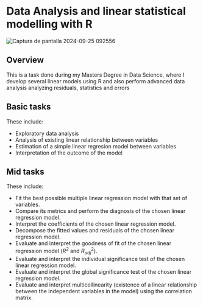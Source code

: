 # Data Analysis and linear statistical modelling with R
![Captura de pantalla 2024-09-25 092556](https://github.com/user-attachments/assets/69175d62-85de-44ae-84ae-63e2083eaad3)

## Overview
This is a task done during my Masters Degree in Data Science, where I develop several linear models using R and also perform advanced data analysis analyzing residuals, statistics and errors

## Basic tasks
These include:
* Exploratory data analysis
* Analysis of existing linear relationship between variables
* Estimation of a simple linear regresion model between variables
* Interpretation of the outcome of the model

## Mid tasks
These include:
* Fit the best possible multiple linear regression model with that set of variables.
* Compare its metrics and perform the diagnosis of the chosen linear regression model.
* Interpret the coefficients of the chosen linear regression model.
* Decompose the fitted values and residuals of the chosen linear regression model.
* Evaluate and interpret the goodness of fit of the chosen linear regression model ($R^2$ and $R^2_{adj}$).
* Evaluate and interpret the individual significance test of the chosen linear regression model.
* Evaluate and interpret the global significance test of the chosen linear regression model.
* Evaluate and interpret multicollinearity (existence of a linear relationship between the independent variables in the model) using the correlation matrix.
